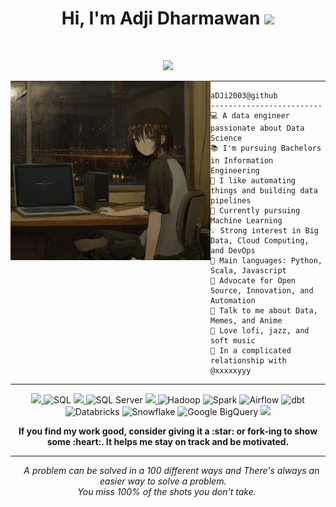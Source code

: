 <h1 align="center">
Hi, I'm Adji Dharmawan
  <img src="https://media.giphy.com/media/hvRJCLFzcasrR4ia7z/giphy.gif" width="30">
</h1>

<br/>

<p align="center">
  <a href="https://github.com/DenverCoder1/readme-typing-svg"><img src="https://readme-typing-svg.herokuapp.com?lines=Information+Engineering+Student;DE%20|%20DA%20|%20ML%20Enthusiastic;Always%20learning%20new%20things&center=true&width=380&height=45"></a>
</p>

<img align="left" src="https://github.com/I-am-vishalmaurya/I-am-vishalmaurya/blob/main/cropped_image.png" alt="Unfortunately I didn't find the author of the pic, feel to open a pull request if found" width="320" />
<hr>

```
aDJi2003@github
-------------------------
💻 A data engineer passionate about Data Science
📚 I'm pursuing Bachelors in Information Engineering
🔭 I like automating things and building data pipelines
🌱 Currently pursuing Machine Learning
💡 Strong interest in Big Data, Cloud Computing, and DevOps
🌟 Main languages: Python, Scala, Javascript
📜 Advocate for Open Source, Innovation, and Automation
💬 Talk to me about Data, Memes, and Anime
🎵 Love lofi, jazz, and soft music
💖 In a complicated relationship with @xxxxxyyy
```
<hr>

<p align="center">
    <a href="https://skillicons.dev">
        <img src="https://skillicons.dev/icons?i=linux,git,python,scala" />
    </a>
    <img src="https://cdn.jsdelivr.net/gh/devicons/devicon/icons/azuresqldatabase/azuresqldatabase-original.svg" alt="SQL" width="45" height="45"/>
    <a href="https://skillicons.dev">
        <img src="https://skillicons.dev/icons?i=postgres,mongodb" />
    </a>
    <img src="https://cdn.jsdelivr.net/gh/devicons/devicon/icons/microsoftsqlserver/microsoftsqlserver-plain.svg" alt="SQL Server" width="45" height="45"/>
    <a href="https://skillicons.dev">
        <img src="https://skillicons.dev/icons?i=kafka" />
    </a>
    <img src="https://cdn.jsdelivr.net/gh/devicons/devicon/icons/hadoop/hadoop-original.svg" alt="Hadoop" width="45" height="45"/>
    <img src="https://cdn.jsdelivr.net/gh/devicons/devicon/icons/apachespark/apachespark-original.svg" alt="Spark" width="45" height="45"/>
    <img src="https://cdn.simpleicons.org/apacheairflow/017CEE" alt="Airflow" width="45" height="45"/>
    <img src="https://cdn.simpleicons.org/dbt/FF694B" alt="dbt" width="45" height="45"/>
    <img src="https://cdn.simpleicons.org/databricks/FF3621" alt="Databricks" width="45" height="45"/>
    <img src="https://cdn.simpleicons.org/snowflake/29B5E8" alt="Snowflake" width="45" height="45"/>
    <img src="https://cdn.jsdelivr.net/gh/devicons/devicon/icons/googlecloud/googlecloud-original.svg" alt="Google BigQuery" width="45" height="45"/>
    <a href="https://skillicons.dev">
        <img src="https://skillicons.dev/icons?i=docker,kubernetes" />
    </a>
</p>

<p align="center"><b>If you find my work good, consider giving it a :star: or fork-ing to show some :heart:. It helps me stay on track and be motivated.</b></p>

<hr/>

<p align="center">
   <i>A problem can be solved in a 100 different ways and There's always an easier way to solve a problem.</i>
   <br>
   <i>You miss 100% of the shots you don't take.</i>
   <br>
</p>
